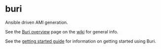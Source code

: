 buri
====

Ansible driven AMI generation.

See the [Buri overview](wiki/Buri-overview) page on the [wiki](wiki/Home) for general info.

See the [getting started guide](wiki/Getting-started) for information on getting started using Buri.


